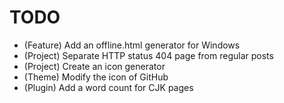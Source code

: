 # TODO

* (Feature) Add an offline.html generator for Windows
* (Project) Separate HTTP status 404 page from regular posts
* (Project) Create an icon generator
* (Theme) Modify the icon of GitHub
* (Plugin) Add a word count for CJK pages
